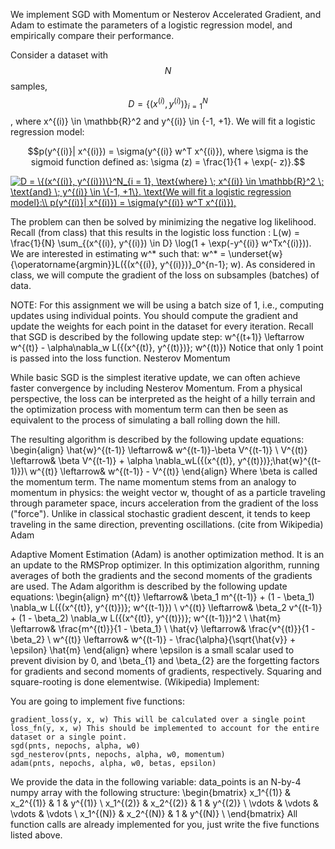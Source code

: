 We implement SGD with Momentum or Nesterov Accelerated Gradient, and Adam to estimate the parameters of a logistic regression model, and 
empirically compare their performance. 

Consider a dataset with $$N$$ samples, $$D = \{(x^{(i)}, y^{(i)})\}^N_{i = 1}$$, where x^{(i)} \in \mathbb{R}^2 and y^{(i)} \in \{-1, +1\}. We will fit a logistic regression model:
```math
p(y^{(i)}| x^{(i)}) = \sigma(y^{(i)} w^T x^{(i)}),
where \sigma is the sigmoid function defined as:
\sigma (z) = \frac{1}{1 + \exp(- z)}.
```


<a href="https://www.codecogs.com/eqnedit.php?latex=D&space;=&space;\{(x^{(i)},&space;y^{(i)})\}^N_{i&space;=&space;1},&space;\text{where}&space;\;&space;x^{(i)}&space;\in&space;\mathbb{R}^2&space;\;&space;\text{and}&space;\;&space;y^{(i)}&space;\in&space;\{-1,&space;&plus;1\}.&space;\text{We&space;will&space;fit&space;a&space;logistic&space;regression&space;model}:\\&space;p(y^{(i)}|&space;x^{(i)})&space;=&space;\sigma(y^{(i)}&space;w^T&space;x^{(i)})," target="_blank"><img src="https://latex.codecogs.com/gif.latex?D&space;=&space;\{(x^{(i)},&space;y^{(i)})\}^N_{i&space;=&space;1},&space;\text{where}&space;\;&space;x^{(i)}&space;\in&space;\mathbb{R}^2&space;\;&space;\text{and}&space;\;&space;y^{(i)}&space;\in&space;\{-1,&space;&plus;1\}.&space;\text{We&space;will&space;fit&space;a&space;logistic&space;regression&space;model}:\\&space;p(y^{(i)}|&space;x^{(i)})&space;=&space;\sigma(y^{(i)}&space;w^T&space;x^{(i)})," title="D = \{(x^{(i)}, y^{(i)})\}^N_{i = 1}, \text{where} \; x^{(i)} \in \mathbb{R}^2 \; \text{and} \; y^{(i)} \in \{-1, +1\}. \text{We will fit a logistic regression model}:\\ p(y^{(i)}| x^{(i)}) = \sigma(y^{(i)} w^T x^{(i)})," /></a>

The problem can then be solved by minimizing the negative log likelihood. Recall (from class) that this results in the logistic loss function :
L(w) = \frac{1}{N} \sum_{(x^{(i)}, y^{(i)}) \in D} \log(1 + \exp(-y^{(i)} w^Tx^{(i)})).
We are interested in estimating w^* such that:
w^* = \underset{w}{\operatorname{argmin}}L(\{(x^{(i)}, y^{(i)})\}_0^{n-1}; w).
As considered in class, we will compute the gradient of the loss on subsamples (batches) of data.

NOTE: For this assignment we will be using a batch size of 1, i.e., computing updates using individual points. You should compute the gradient and update the weights for each point in the dataset for every iteration. Recall that SGD is described by the following update step:
w^{(t+1)} \leftarrow w^{(t)} - \alpha\nabla_w L(\{(x^{(t)}, y^{(t)})\}; w^{(t)})
Notice that only 1 point is passed into the loss function.
Nesterov Momentum

While basic SGD is the simplest iterative update, we can often achieve faster convergence by including Nesterov Momentum. From a physical perspective, the loss can be interpreted as the height of a hilly terrain and the optimization process with momentum term can then be seen as equivalent to the process of simulating a ball rolling down the hill.

The resulting algorithm is described by the following update equations:
\begin{align}
    \hat{w}^{(t-1)} \leftarrow& w^{(t-1)}-\beta V^{(t-1)} \\
    V^{(t)} \leftarrow& \beta V^{(t-1)} + \alpha \nabla_wL(\{(x^{(t)}, y^{(t)})\};\hat{w}^{(t-1)})\\
    w^{(t)} \leftarrow& w^{(t-1)} - V^{(t)}
    \end{align}
Where \beta is called the momentum term. The name momentum stems from an analogy to momentum in physics: the weight vector w, thought of as a particle traveling through parameter space, incurs acceleration from the gradient of the loss ("force"). Unlike in classical stochastic gradient descent, it tends to keep traveling in the same direction, preventing oscillations. (cite from Wikipedia)
Adam

Adaptive Moment Estimation (Adam) is another optimization method. It is an an update to the RMSProp optimizer. In this optimization algorithm, running averages of both the gradients and the second moments of the gradients are used. The Adam algorithm is described by the following update equations:
\begin{align}
    m^{(t)} \leftarrow& \beta_1 m^{(t-1)} + (1 - \beta_1) \nabla_w L(\{(x^{(t)}, y^{(t)})\}; w^{(t-1)}) \\
    v^{(t)} \leftarrow& \beta_2 v^{(t-1)} + (1 - \beta_2) \nabla_w L(\{(x^{(t)}, y^{(t)})\}; w^{(t-1)})^2 \\
    \hat{m} \leftarrow& \frac{m^{(t)}}{1 - \beta_1} \\
    \hat{v} \leftarrow& \frac{v^{(t)}}{1 - \beta_2} \\
    w^{(t)} \leftarrow& w^{(t-1)} - \frac{\alpha}{\sqrt{\hat{v}} + \epsilon} \hat{m}
    \end{align}
where \epsilon is a small scalar used to prevent division by 0, and \beta_{1} and \beta_{2} are the forgetting factors for gradients and second moments of gradients, respectively. Squaring and square-rooting is done elementwise. (Wikipedia)
Implement:

You are going to implement five functions:

    gradient_loss(y, x, w) This will be calculated over a single point
    loss_fn(y, x, w) This should be implemented to account for the entire dataset or a single point.
    sgd(pnts, nepochs, alpha, w0)
    sgd_nesterov(pnts, nepochs, alpha, w0, momentum)
    adam(pnts, nepochs, alpha, w0, betas, epsilon)

We provide the data in the following variable:
data_points is an N-by-4 numpy array with the following structure:
\begin{bmatrix}
x_1^{(1)} & x_2^{(1)} & 1 & y^{(1)} \\
x_1^{(2)} & x_2^{(2)} & 1 & y^{(2)} \\
\vdots & \vdots & \vdots & \vdots \\
x_1^{(N)} & x_2^{(N)} & 1 & y^{(N)} \\
\end{bmatrix}
All function calls are already implemented for you, just write the five functions listed above.
